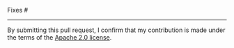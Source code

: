 <!--
Explain what changed and why.

Please read the [Contribution guidelines][1] and follow the pull-request
checklist.

[1]: https://github.com/jaws-ug-cdk/aws-cdk-intro-workshop/blob/master/CONTRIBUTING.md
-->

Fixes # <!-- Please create a new issue if none exists yet -->

---

By submitting this pull request, I confirm that my contribution is made under the terms of the [Apache 2.0 license].

[Apache 2.0 license]: https://www.apache.org/licenses/LICENSE-2.0
